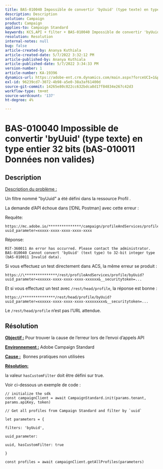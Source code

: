 ```yaml
---
title: BAS-010040 Impossible de convertir 'byUuid' (type texte) en type entier 32 bits (bAS-010011 Données non valides)
description: Description
solution: Campaign
product: Campaign
applies-to: Campaign Standard
keywords: KCS,API + filter + BAS-010040 Impossible de convertir 'byUuid' (type texte) en type entier 32 bits (bAS-010011 Données non valides)
resolution: Resolution
internal-notes: null
bug: false
article-created-by: Ananya Kuthiala
article-created-date: 5/7/2022 3:32:12 PM
article-published-by: Ananya Kuthiala
article-published-date: 5/7/2022 3:34:33 PM
version-number: 1
article-number: KA-19396
dynamics-url: https://adobe-ent.crm.dynamics.com/main.aspx?forceUCI=1&pagetype=entityrecord&etn=knowledgearticle&id=6bbfd5d7-1ace-ec11-a7b5-0022480a8e40
exl-id: 96239cd7-3072-4b98-a5e0-38a3af61400d
source-git-commit: 14265e80c022cc632bdca8d17f84834e267c42d3
workflow-type: tm+mt
source-wordcount: '137'
ht-degree: 4%

---
```


# BAS-010040 Impossible de convertir &#39;byUuid&#39; (type texte) en type entier 32 bits (bAS-010011 Données non valides)

## Description

<u>Description du problème :</u>

Un filtre nommé &quot;byUuid&quot; a été défini dans la ressource Profil .

La demande d’API échoue dans [!DNL Postman] avec cette erreur :

Requête:

```
https://mc.adobe.io/***************/campaign/profileAndServices/profile/byUuid?uuid_parameter=xxxxx-xxxx-xxxx-xxxx-xxxx
```

Réponse:

```
RST-360011 An error has occurred. Please contact the administrator.
BAS-010040 Cannot convert 'byUuid' (text type) to 32-bit integer type (bAS-010011 Invalid data).
```

Si vous effectuez un test directement dans ACS, la même erreur se produit :

```
https://\***************/rest/profileAndServices/profile/byUuid?uuid_parameter=xxxxxx-xxxx-xxxx-xxxx-xxxxxx&__securitytoken=...
```

Et si vous effectuez un test avec `/rest/head/profile`, la réponse est bonne :

```
https://***************/rest/head/profile/byUuid?uuid_parameter=xxxxxx-xxxx-xxxx-xxxx-xxxxxxxxx&__securitytoken=...
```

Le `/rest/head/profile` n’est pas l’URL attendue.

## Résolution

<b><u>Objectif :</u></b> Pour trouver la cause de l’erreur lors de l’envoi d’appels API

<b><u>Environnement :</u></b> Adobe Campaign Standard

<b><u>Cause :</u></b>  Bonnes pratiques non utilisées

<b><u>Résolution:</u></b>

la valeur `hasCustomFilter` doit être défini sur true.

Voir ci-dessous un exemple de code :

```
// initialize the sdk
const campaignClient = await CampaignStandard.init(params.tenant, params.apiKey, token)

// Get all profiles from Campaign Standard and filter by `uuid`

let parameters = {

filters: 'byUuid',

uuid_parameter:

uuid, hasCustomFilter: true

}

const profiles = await campaignClient.getAllProfiles(parameters)
```
